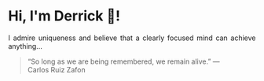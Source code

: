 # Hi, I'm Derrick 👋!
<p align="justify">I admire uniqueness and believe that a clearly focused mind can achieve anything...</p> 
<!-- #quote-start -->
<blockquote>&ldquo;So long as we are being remembered, we remain alive.&rdquo; &mdash; <footer>Carlos Ruiz Zafon</footer></blockquote>
<!-- #quote-end -->
